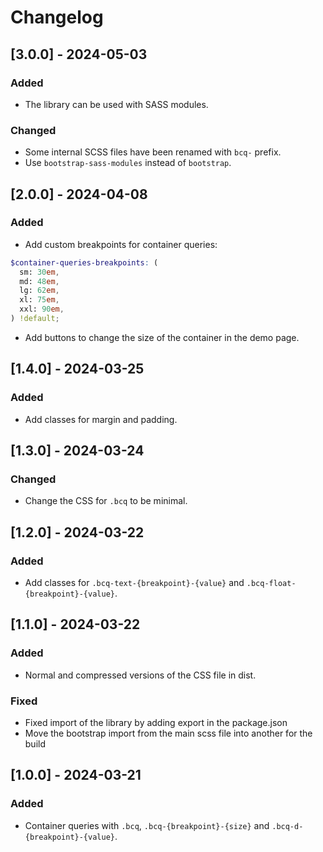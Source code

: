 <!-- https://keepachangelog.com/en/1.1.0/ -->

# Changelog

## [3.0.0] - 2024-05-03

### Added

- The library can be used with SASS modules.

### Changed

- Some internal SCSS files have been renamed with `bcq-` prefix.
- Use `bootstrap-sass-modules` instead of `bootstrap`.

## [2.0.0] - 2024-04-08

### Added

- Add custom breakpoints for container queries:

```scss
$container-queries-breakpoints: (
  sm: 30em,
  md: 48em,
  lg: 62em,
  xl: 75em,
  xxl: 90em,
) !default;
```

- Add buttons to change the size of the container in the demo page.

## [1.4.0] - 2024-03-25

### Added

- Add classes for margin and padding.

## [1.3.0] - 2024-03-24

### Changed

- Change the CSS for `.bcq` to be minimal.

## [1.2.0] - 2024-03-22

### Added

- Add classes for `.bcq-text-{breakpoint}-{value}` and `.bcq-float-{breakpoint}-{value}`.

## [1.1.0] - 2024-03-22

### Added

- Normal and compressed versions of the CSS file in dist.

### Fixed

- Fixed import of the library by adding export in the package.json
- Move the bootstrap import from the main scss file into another for the build

## [1.0.0] - 2024-03-21

### Added

- Container queries with `.bcq`, `.bcq-{breakpoint}-{size}` and `.bcq-d-{breakpoint}-{value}`.
